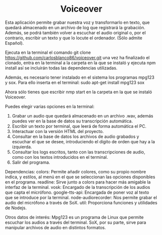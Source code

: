 <h1 align="center"> Voiceover </h1>

Esta aplicación permite grabar nuestra voz y transformarlo en texto, que quedará almacenado en un archivo de log que registrará la grabación. Además, se podrá también volver a escuchar el audio original o, por el contrario, escribir un texto y que lo locute el ordenador. (Sólo admite Español).

Ejecuta en la terminal el comando git clone https://github.com/carlosblanco86/voiceover.git una vez ha finalizado el clonado, entra en la terminal a la carpeta en la que se instaló y ejecuta npm install así se incluirán todas las dependencias utilizadas.

Además, es necesario tener instalado en el sistema los programas mpg123 y sox.
Para ello inserta en el terminal:
sudo apt-get install mpg123 sox

Ahora sólo tienes que escribir nmp start en la carpeta en la que se instaló Voiceover.

Puedes elegir varias opciones en la terminal:
1. Grabar un audio que quedará almacenado en un archivo .wav, además puedes ver en la base de datos su transcripción automática.
2. Escribir un texto por terminal, que leerá de forma automática el PC.
3. Interactuar con la versión HTML del proyecto.
4. Consultar en la base de datos los archivos de audio grabados y escuchar el que se desee, introduciendo el dígito de orden que hay a la izquierda.
5. Consultar los logs escritos, tanto con las transcripciones de audio, como con los textos introducidos en el terminal.
6. Salir del programa.


Dependencias:
colors: Permite añadir colores, como su propio nombre indica, y estilos, al menú en el que se seleccionan las opciones disponibles en el programa.
readline: Sirve junto a colors para hacer más amigable la interfaz de la terminal.
vosk: Encargado de la transcripción de los audios que capta el micrófono.
google-tts-api: Encargada de poner voz al texto que se introduce por la terminal.
node-audiorecorder: Nos permite grabar el audio del micrófono a través de SoX.
util: Proporciona funciones y utilidades de Nodejs.

Otros datos de interés:
Mpg123 es un programa de Linux que permite escuchar los audios a través del terminal. SoX, por su parte, sirve para manipular archivos de audio en distintos formatos.
